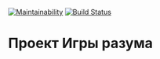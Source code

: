 [![Maintainability](https://api.codeclimate.com/v1/badges/a99a88d28ad37a79dbf6/maintainability)](https://codeclimate.com/github/informer735/frontend-project-lvl1)
[![Build Status](https://travis-ci.org/informer735/frontend-project-lvl1.svg?branch=master)](https://travis-ci.org/informer735/frontend-project-lvl1)

# Проект Игры разума